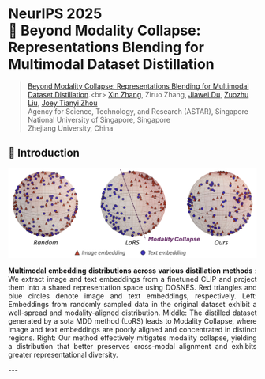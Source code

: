 # NeurIPS 2025 <br> 🌟 Beyond Modality Collapse: Representations Blending for Multimodal Dataset Distillation
> [Beyond Modality Collapse: Representations Blending for Multimodal Dataset Distillation](https://arxiv.org/pdf/2505.14705?).<br>
> [Xin Zhang](https://zhangxin-xd.github.io/), Ziruo Zhang, [Jiawei Du](https://scholar.google.com/citations?user=WrJKEzEAAAAJ&hl=zh-CN), [Zuozhu Liu](https://person.zju.edu.cn/en/lzz), [Joey Tianyi Zhou](https://joeyzhouty.github.io/) <br>
> Agency for Science, Technology, and Research (ASTAR), Singapore <br>
> National University of Singapore, Singapore <br>
> Zhejiang University, China 
## 📖 Introduction
<p align="center">
  <img src="problem.png" alt="problem" title="problem" width="700">
</p>

<p align="justify">
  <strong> Multimodal embedding distributions across various distillation methods </strong>:
  We extract image and text embeddings from a finetuned CLIP and project them into a shared representation space using DOSNES. 
  Red triangles and blue circles denote image and text embeddings, respectively. 
  Left: Embeddings from randomly sampled data in the original dataset exhibit a well-spread and modality-aligned distribution. 
  Middle: The distilled dataset generated by a sota MDD method (LoRS) leads to Modality Collapse, where image and text embeddings are poorly aligned and concentrated in distinct regions. 
  Right: Our method effectively mitigates modality collapse, yielding a distribution that better preserves cross-modal alignment and exhibits greater representational diversity.
</p>
---

